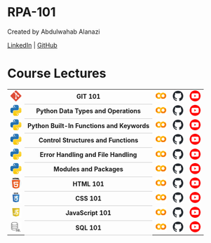 # RPA-101

Created by Abdulwahab Alanazi

[LinkedIn](http://linkedin.com/in/abdulwahabdev) | [GitHub](https://github.com/AbdulwahabDev)

# Course Lectures
 
<table style="width:100%;"> 
    <tr>
        <td><img src="assets/git.png" width="25" height ="25" alt="GitHub"></td>
        <td style="text-align:center; font-weight:bold; border-bottom: 1px solid #ccc;">GIT 101</td>
        <td><a href="https://colab.research.google.com/github/TrainingRepositories/RPA-101/blob/main/GIT%20101/GIT.ipynb"><img src="assets/gc.png" width="25" height ="25" alt="Google Colab"></a></td>
        <td><a href="https://github.com/TrainingRepositories/RPA-101/blob/main/GIT%20101/GIT.ipynb"><img src="assets/gh.png" width="25" height ="25" alt="GitHub"></a></td>
        <td><a href="#"><img src="assets/yt.png" width="25" height ="25" alt="YouTube"></a></td>
    </tr> 
    <tr>
        <td><img src="assets/py.png" width="25" height ="25" alt="Python"></td>
        <td style="text-align:center; font-weight:bold; border-bottom: 1px solid #ccc;">Python Data Types and Operations</td>
        <td><a href="https://colab.research.google.com/github/TrainingRepositories/RPA-101/blob/main/PYTHON%20101/1%20Python_Data_Types_and_Operations/Python_Data_Types_and_Operations.ipynb"><img src="assets/gc.png" width="25" height ="25" alt="Google Colab"></a></td>
        <td><a href="https://github.com/TrainingRepositories/RPA-101/blob/main/PYTHON%20101/1%20Python_Data_Types_and_Operations/Python_Data_Types_and_Operations.ipynb"><img src="assets/gh.png" width="25" height ="25" alt="GitHub"></a></td>
        <td><a href="#"><img src="assets/yt.png" width="25" height ="25" alt="YouTube"></a></td>
    </tr>
    <tr>
        <td><img src="assets/py.png" width="25" height ="25" alt="Python"></td>
        <td style="text-align:center; font-weight:bold; border-bottom: 1px solid #ccc;">Python Built-In Functions and Keywords</td>
        <td><a href="https://colab.research.google.com/github/TrainingRepositories/RPA-101/blob/main/PYTHON%20101/2%20Python%20BuiltIn%20Functions%20Keywords/Python_BuiltIn_Functions_Keywords.ipynb"><img src="assets/gc.png" width="25" height ="25" alt="Google Colab"></a></td>
        <td><a href="https://github.com/TrainingRepositories/RPA-101/blob/main/PYTHON%20101/2%20Python%20BuiltIn%20Functions%20Keywords/Python_BuiltIn_Functions_Keywords.ipynb"><img src="assets/gh.png" width="25" height ="25" alt="GitHub"></a></td>
        <td><a href="#"><img src="assets/yt.png" width="25" height ="25" alt="YouTube"></a></td>
    </tr>
    <tr>
        <td><img src="assets/py.png" width="25" height ="25" alt="Python"></td>
        <td style="text-align:center; font-weight:bold; border-bottom: 1px solid #ccc;">Control Structures and Functions</td>
        <td><a href="https://colab.research.google.com/github/TrainingRepositories/RPA-101/blob/main/PYTHON%20101/3%20%20Control%20Structures%20and%20Functions/Control%20Structures%20and%20Functions.ipynb"><img src="assets/gc.png" width="25" height ="25" alt="Google Colab"></a></td>
        <td><a href="https://github.com/TrainingRepositories/RPA-101/blob/main/PYTHON%20101/3%20%20Control%20Structures%20and%20Functions/Control%20Structures%20and%20Functions.ipynb"><img src="assets/gh.png" width="25" height ="25" alt="GitHub"></a></td>
        <td><a href="#"><img src="assets/yt.png" width="25" height ="25" alt="YouTube"></a></td>
    </tr>
    <tr>
        <td><img src="assets/py.png" width="25" height ="25" alt="Python"></td>
        <td style="text-align:center; font-weight:bold; border-bottom: 1px solid #ccc;">Error Handling and File Handling</td>
        <td><a href="https://colab.research.google.com/github/TrainingRepositories/RPA-101/blob/main/PYTHON%20101/4%20Error%20Handling%20and%20File%20Handling%20/Error%20Handling%20and%20File%20Handling.ipynb "><img src="assets/gc.png" width="25" height ="25" alt="Google Colab"></a></td>
        <td><a href="https://github.com/TrainingRepositories/RPA-101/blob/main/PYTHON%20101/4%20Error%20Handling%20and%20File%20Handling%20/Error%20Handling%20and%20File%20Handling.ipynb"><img src="assets/gh.png" width="25" height ="25" alt="GitHub"></a></td>
        <td><a href="#"><img src="assets/yt.png" width="25" height ="25" alt="YouTube"></a></td>
    </tr>
    <tr>
        <td><img src="assets/py.png" width="25" height ="25" alt="Python"></td>
        <td style="text-align:center; font-weight:bold; border-bottom: 1px solid #ccc;">Modules and Packages</td>
        <td><a href="https://colab.research.google.com/github/TrainingRepositories/RPA-101/blob/main/PYTHON%20101/5%20Modules%20and%20Packages/Modules%20and%20Packages.ipynb"><img src="assets/gc.png" width="25" height ="25" alt="Google Colab"></a></td>
        <td><a href="https://github.com/TrainingRepositories/RPA-101/blob/main/PYTHON%20101/5%20Modules%20and%20Packages/Modules%20and%20Packages.ipynb"><img src="assets/gh.png" width="25" height ="25" alt="GitHub"></a></td>
        <td><a href="#"><img src="assets/yt.png" width="25" height ="25" alt="YouTube"></a></td>
    </tr>
    <tr>
        <td><img src="assets/html.png" width="25" height ="25" alt="HTML"></td>
        <td style="text-align:center; font-weight:bold; border-bottom: 1px solid #ccc;">HTML 101</td>
        <td><a href="https://colab.research.google.com/github/TrainingRepositories/RPA-101/blob/main/HTML%20-%20CSS%20-%20JAVASCRIPT/HTML%20101/HTML.ipynb"><img src="assets/gc.png" width="25" height ="25" alt="Google Colab"></a></td>
        <td><a href="https://github.com/TrainingRepositories/RPA-101/blob/main/HTML%20-%20CSS%20-%20JAVASCRIPT/HTML%20101/HTML.ipynb"><img src="assets/gh.png" width="25" height ="25" alt="GitHub"></a></td>
        <td><a href="#"><img src="assets/yt.png" width="25" height ="25" alt="YouTube"></a></td>
    </tr>
    <tr>
        <td><img src="assets/css.png" width="25" height ="25" alt="CSS"></td>
        <td style="text-align:center; font-weight:bold; border-bottom: 1px solid #ccc;">CSS 101</td>
        <td><a href="https://colab.research.google.com/github/TrainingRepositories/RPA-101/blob/main/HTML%20-%20CSS%20-%20JAVASCRIPT/CSS%20101/CSS.ipynb"><img src="assets/gc.png" width="25" height ="25" alt="Google Colab"></a></td>
        <td><a href="https://github.com/TrainingRepositories/RPA-101/blob/main/HTML%20-%20CSS%20-%20JAVASCRIPT/CSS%20101/CSS.ipynb"><img src="assets/gh.png" width="25" height ="25" alt="GitHub"></a></td>
        <td><a href="#"><img src="assets/yt.png" width="25" height ="25" alt="YouTube"></a></td>
    </tr>
    <tr>
        <td><img src="assets/js.png" width="25" height ="25" alt="JavaScript"></td>
        <td style="text-align:center; font-weight:bold; border-bottom: 1px solid #ccc;">JavaScript 101</td>
        <td><a href="https://colab.research.google.com/github/TrainingRepositories/RPA-101/blob/main/HTML%20-%20CSS%20-%20JAVASCRIPT/JAVASCRIPT%20101/JAVASCRIPT.ipynb"><img src="assets/gc.png" width="25" height ="25" alt="Google Colab"></a></td>
        <td><a href="https://github.com/TrainingRepositories/RPA-101/blob/main/HTML%20-%20CSS%20-%20JAVASCRIPT/JAVASCRIPT%20101/JAVASCRIPT.ipynb"><img src="assets/gh.png" width="25" height ="25" alt="GitHub"></a></td>
        <td><a href="#"><img src="assets/yt.png" width="25" height ="25" alt="YouTube"></a></td>
    </tr>
    <tr>
        <td><img src="assets/sql.png" width="25" height ="25" alt="SQL"></td>
        <td style="text-align:center; font-weight:bold; border-bottom: 1px solid #ccc;">SQL 101</td>
        <td><a href="https://colab.research.google.com/github/TrainingRepositories/RPA-101/blob/main/SQL%20101/SQL.ipynb"><img src="assets/gc.png" width="25" height ="25" alt="Google Colab"></a></td>
        <td><a href="https://github.com/TrainingRepositories/RPA-101/blob/main/SQL%20101/SQL.ipynb"><img src="assets/gh.png" width="25" height ="25" alt="GitHub"></a></td>
        <td><a href="#"><img src="assets/yt.png" width="25" height ="25" alt="YouTube"></a></td>
    </tr>
</table>


